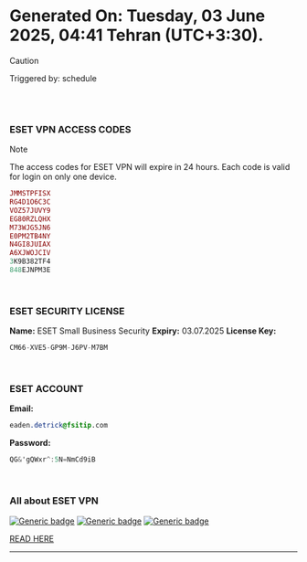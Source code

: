 # Generated On: Tuesday, 03 June 2025, 04:41 Tehran (UTC+3:30).

> [!CAUTION]
> Triggered by: schedule

<br><br>

### ESET VPN ACCESS CODES

> [!NOTE]
> The access codes for ESET VPN will expire in 24 hours.
> Each code is valid for login on only one device.

```ruby
JMMSTPFISX
RG4D1O6C3C
VOZ57JUVY9
EG80RZLQHX
M73WJG5JN6
E0PM2TB4NY
N4GI8JUIAX
A6XJWOJCIV
3K9B382TF4
848EJNPM3E
```

<br>

### ESET SECURITY LICENSE

**Name:** ESET Small Business Security
**Expiry:** 03.07.2025
**License Key:**

```POV-Ray SDL
CM66-XVE5-GP9M-J6PV-M7BM
```

<br>

### ESET ACCOUNT

**Email:**

```CSS
eaden.detrick@fsitip.com
```

**Password:**

```POV-Ray SDL
QG&'gQWxr^:5N=NmCd9iB
```

<br>

### All about ESET VPN


[![Generic badge](https://img.shields.io/badge/Download-Android-green.svg)](https://play.google.com/store/apps/details?id=com.eset.vpn)
[![Generic badge](https://img.shields.io/badge/Download-ios-white.svg)](https://apps.apple.com/us/app/eset-home/id1533672833)
[![Generic badge](https://img.shields.io/badge/Download-windows-blue.svg)](https://download.eset.com/com/eset/apps/home/vpn/windows/latest/eset_vpn_installer.exe)
  

[READ HERE](https://t.me/F_NiREvil/2113)

---

<br><br>

